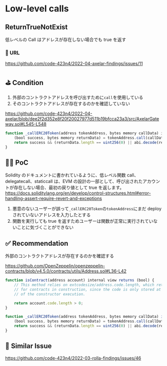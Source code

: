# Low-level calls

## ReturnTrueNotExist

低レベルの Call はアドレスが存在しない場合でも true を返す

### 🔗 URL

https://github.com/code-423n4/2022-04-axelar-findings/issues/11

## ⛳️ Condition

1. 外部のコントラクトアドレスを呼び出すために`call`を使用している
2. そのコントラクトアドレスが存在するのかを確認していない

https://github.com/code-423n4/2022-04-axelar/blob/dee2f2d352e8f20f20027977d511b19bfcca23a3/src/AxelarGateway.sol#L545-L548

```javascript
function _callERC20Token(address tokenAddress, bytes memory callData) internal returns (bool) {
    (bool success, bytes memory returnData) = tokenAddress.call(callData);
    return success && (returnData.length == uint256(0) || abi.decode(returnData, (bool)));
}
```

## 👨‍💻 PoC

Solidity のドキュメントに書かれているように、低レベル関数 call、delegatecall、staticcall は、EVM の設計の一部として、呼び出されたアカウントが存在しない場合、最初の戻り値として true を返します。
https://docs.soliditylang.org/en/develop/control-structures.html#error-handling-assert-require-revert-and-exceptions

1. 悪意のないユーザーが誤って`_callERC20Token`の`tokenAddress`にまだ deploy されていないアドレスを入力したとする
2. 関数を実行しても true を返すためユーザーは関数が正常に実行されていないことに気づくことができない

## ✅ Recommendation

外部のコントラクトアドレスが存在するのかを確認する

https://github.com/OpenZeppelin/openzeppelin-contracts/blob/v4.5.0/contracts/utils/Address.sol#L36-L42

```javascript
function isContract(address account) internal view returns (bool) {
    // This method relies on extcodesize/address.code.length, which returns 0
    // for contracts in construction, since the code is only stored at the end
    // of the constructor execution.

    return account.code.length > 0;
}

function _callERC20Token(address tokenAddress, bytes memory callData) isContract(tokenAddress) internal returns (bool) {
    (bool success, bytes memory returnData) = tokenAddress.call(callData);
    return success && (returnData.length == uint256(0) || abi.decode(returnData, (bool)));
}
```

## 👬 Similar Issue

https://github.com/code-423n4/2022-03-rolla-findings/issues/46

